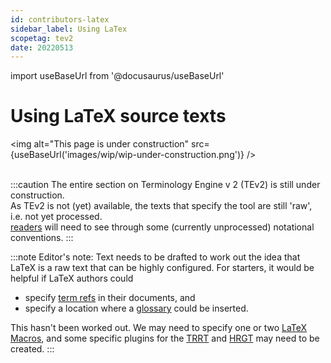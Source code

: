 ```yaml
---
id: contributors-latex
sidebar_label: Using LaTex
scopetag: tev2
date: 20220513
---
```


import useBaseUrl from '@docusaurus/useBaseUrl'

# Using LaTeX source texts

<img
  alt="This page is under construction"
  src={useBaseUrl('images/wip/wip-under-construction.png')}
/><br/><br/>

:::caution
The entire section on Terminology Engine v 2 (TEv2) is still under construction.<br/>
As TEv2 is not (yet) available, the texts that specify the tool are still 'raw', i.e. not yet processed.<br/>[readers](@) will need to see through some (currently unprocessed) notational conventions.
:::

:::note Editor's note:
Text needs to be drafted to work out the idea that LaTeX is a raw text that can be highly configured. For starters, it would be helpful if LaTeX authors could
- specify [term refs](@) in their documents, and
- specify a location where a [glossary](@) could be inserted.

This hasn't been worked out. We may need to specify one or two [LaTeX Macros](https://en.wikibooks.org/wiki/LaTeX/Macros), and some specific plugins for the [TRRT](@) and [HRGT](@) may need to be created.
:::

